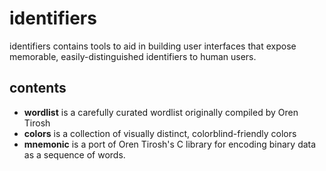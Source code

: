 # identifiers

identifiers contains tools to aid in building user interfaces that expose
memorable, easily-distinguished identifiers to human users.


## contents

* __wordlist__ is a carefully curated wordlist originally compiled by Oren Tirosh
* __colors__ is a collection of visually distinct, colorblind-friendly colors
* __mnemonic__ is a port of Oren Tirosh's C library for encoding binary data as
a sequence of words.
